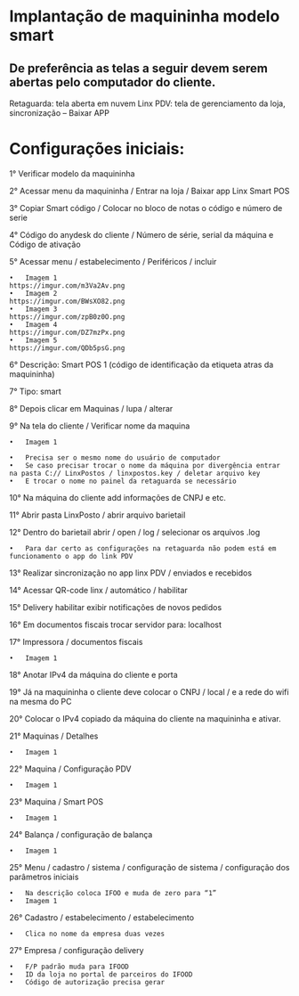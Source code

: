 # Implantação de maquininha modelo smart

## De preferência as telas a seguir devem serem abertas pelo computador do cliente.
Retaguarda: tela aberta em nuvem
Linx PDV: tela de gerenciamento da loja, sincronização – Baixar APP

# Configurações iniciais: 
1° Verificar modelo da maquininha

2° Acessar menu da maquininha / Entrar na loja / Baixar app Linx Smart POS

3° Copiar Smart código / Colocar no bloco de notas o código e número de serie

4° Código do anydesk do cliente / Número de série, serial da máquina e Código de ativação

5° Acessar menu / estabelecimento / Periféricos / incluir

    •	Imagem 1
    https://imgur.com/m3Va2Av.png
    •	Imagem 2
    https://imgur.com/BWsXO82.png
    •	Imagem 3
    https://imgur.com/zpB0z0O.png
    •	Imagem 4
    https://imgur.com/DZ7mzPx.png
    •	Imagem 5
    https://imgur.com/QDb5psG.png

6° Descrição: Smart POS 1 (código de identificação da etiqueta atras da maquininha)

7° Tipo: smart

8° Depois clicar em Maquinas / lupa / alterar

9° Na tela do cliente / Verificar nome da maquina 

    •	Imagem 1
 
    •	Precisa ser o mesmo nome do usuário de computador
    •	Se caso precisar trocar o nome da máquina por divergência entrar na pasta C:// LinxPostos / linxpostos.key / deletar arquivo key
    •	E trocar o nome no painel da retaguarda se necessário

10° Na máquina do cliente add informações de CNPJ e etc.

11° Abrir pasta LinxPosto / abrir arquivo barietail

12° Dentro do barietail abrir / open / log / selecionar os arquivos .log

    •	Para dar certo as configurações na retaguarda não podem está em funcionamento o app do link PDV
	
13° Realizar sincronização no app linx PDV / enviados e recebidos

14° Acessar QR-code linx / automático / habilitar

15° Delivery habilitar exibir notificações de novos pedidos

16° Em documentos fiscais trocar servidor para: localhost

17° Impressora / documentos fiscais

    •	Imagem 1
 
18° Anotar IPv4 da máquina do cliente e porta

19° Já na maquininha o cliente deve colocar o CNPJ / local / e a rede do wifi na mesma do PC

20° Colocar o IPv4 copiado da máquina do cliente na maquininha e ativar.

21° Maquinas / Detalhes 

    •	Imagem 1
 
22° Maquina / Configuração PDV

    •	Imagem 1
 

23° Maquina / Smart POS

    •	Imagem 1
 
24° Balança / configuração de balança

    •	Imagem 1
 
25° Menu / cadastro / sistema / configuração de sistema / configuração dos parâmetros iniciais

    •	Na descrição coloca IFOO e muda de zero para “1”
    •	Imagem 1
 


26° Cadastro / estabelecimento / estabelecimento

    •	Clica no nome da empresa duas vezes

27° Empresa / configuração delivery

    •	F/P padrão muda para IFOOD
    •	ID da loja no portal de parceiros do IFOOD
    •	Código de autorização precisa gerar
